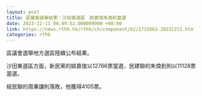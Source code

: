 ```yaml
---
layout: post
title: 區議會選舉結果｜沙田東選區　姚嘉俊朱煥釗當選
date: 2023-12-11 06:49:52.000000000 +08:00
link: https://news.rthk.hk/rthk/ch/component/k2/1731663-20231211.htm
categories: rthk
---
```


區議會選舉地方選區陸續公布結果。

沙田東選區方面，新民黨的姚嘉俊以12766票當選，民建聯的朱煥釗則以11128票當選。

經民聯的周秉謙則落敗，他獲得4105票。
